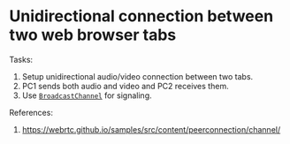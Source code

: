 # Unidirectional connection between two web browser tabs

Tasks:
1. Setup unidirectional audio/video connection between two tabs.
1. PC1 sends both audio and video and PC2 receives them.
1. Use [`BroadcastChannel`](https://developer.mozilla.org/en-US/docs/Web/API/Broadcast_Channel_API) for signaling. 

References:
1. https://webrtc.github.io/samples/src/content/peerconnection/channel/
